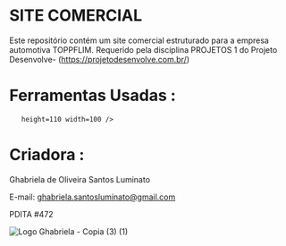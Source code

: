 # SITE COMERCIAL
Este repositório contém um site comercial estruturado para a empresa automotiva TOPPFLIM. Requerido pela disciplina PROJETOS 1 do Projeto Desenvolve- (https://projetodesenvolve.com.br/) 

# Ferramentas Usadas :
  
          
  
       height=110 width=100 /> 
# Criadora :

Ghabriela de Oliveira Santos Luminato

E-mail: ghabriela.santosluminato@gmail.com</a>

PDITA #472

![Logo Ghabriela - Copia (3) (1)](https://github.com/Ghabriela-Luminato/Dashbaord-Tecnologia-Medica-/assets/153844509/7a911300-8937-4c88-9a44-ca5a31fd434d)
